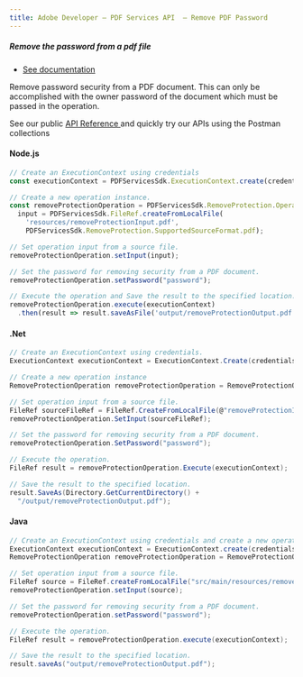 ```yaml
---
title: Adobe Developer — PDF Services API  — Remove PDF Password
---
```


<TextBlock slots="heading, buttons, text, text1" theme="dark" className="bgBlue"/>

##### Remove the password from a pdf file

- [See documentation](/src/pages/gettingstarted.md)

Remove password security from a PDF document. This can only be accomplished with the owner password of the document which must be passed in the operation.

See our public [API  Reference ](https://documentcloud.adobe.com/document-services/index.html#post-removeProtection) and quickly try our APIs using the Postman collections


<CodeBlock slots="heading, code" repeat="3" languages="js,.net,java" />

#### Node.js

```js
// Create an ExecutionContext using credentials
const executionContext = PDFServicesSdk.ExecutionContext.create(credentials);

// Create a new operation instance.
const removeProtectionOperation = PDFServicesSdk.RemoveProtection.Operation.createNew(),
  input = PDFServicesSdk.FileRef.createFromLocalFile(
    'resources/removeProtectionInput.pdf',
    PDFServicesSdk.RemoveProtection.SupportedSourceFormat.pdf);

// Set operation input from a source file.
removeProtectionOperation.setInput(input);

// Set the password for removing security from a PDF document.
removeProtectionOperation.setPassword("password");

// Execute the operation and Save the result to the specified location.
removeProtectionOperation.execute(executionContext)
  .then(result => result.saveAsFile('output/removeProtectionOutput.pdf'))
```

#### .Net

```c#
// Create an ExecutionContext using credentials.
ExecutionContext executionContext = ExecutionContext.Create(credentials);

// Create a new operation instance
RemoveProtectionOperation removeProtectionOperation = RemoveProtectionOperation.CreateNew();

// Set operation input from a source file.
FileRef sourceFileRef = FileRef.CreateFromLocalFile(@"removeProtectionInput.pdf");
removeProtectionOperation.SetInput(sourceFileRef);

// Set the password for removing security from a PDF document.
removeProtectionOperation.SetPassword("password");

// Execute the operation.
FileRef result = removeProtectionOperation.Execute(executionContext);

// Save the result to the specified location.
result.SaveAs(Directory.GetCurrentDirectory() +
  "/output/removeProtectionOutput.pdf");
```

#### Java

```java
// Create an ExecutionContext using credentials and create a new operation instance.
ExecutionContext executionContext = ExecutionContext.create(credentials);
RemoveProtectionOperation removeProtectionOperation = RemoveProtectionOperation.createNew();

// Set operation input from a source file.
FileRef source = FileRef.createFromLocalFile("src/main/resources/removeProtectionInput.pdf");
removeProtectionOperation.setInput(source);

// Set the password for removing security from a PDF document.
removeProtectionOperation.setPassword("password");

// Execute the operation.
FileRef result = removeProtectionOperation.execute(executionContext);

// Save the result to the specified location.
result.saveAs("output/removeProtectionOutput.pdf");
```
